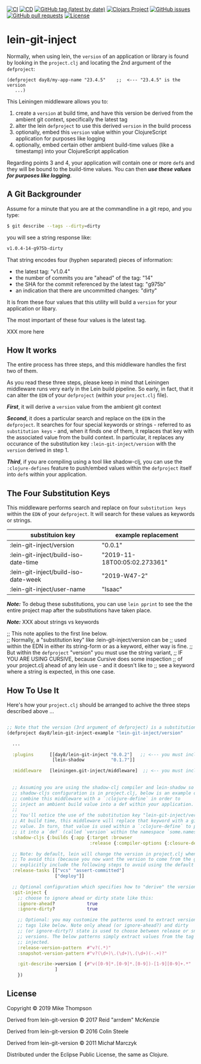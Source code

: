 [![CI](https://github.com/day8/lein-git-inject/workflows/ci/badge.svg)](https://github.com/day8/lein-git-inject/actions?workflow=ci)
[![CD](https://github.com/day8/lein-git-inject/workflows/cd/badge.svg)](https://github.com/day8/lein-git-inject/actions?workflow=cd)
[![GitHub tag (latest by date)](https://img.shields.io/github/v/tag/day8/lein-git-inject?style=flat)](https://github.com/day8/lein-git-inject/tags)
[![Clojars Project](https://img.shields.io/clojars/v/day8/lein-git-inject.svg)](https://clojars.org/day8/lein-git-inject)
[![GitHub issues](https://img.shields.io/github/issues-raw/day8/lein-git-inject?style=flat)](https://github.com/day8/lein-git-inject/issues)
[![GitHub pull requests](https://img.shields.io/github/issues-pr/day8/lein-git-inject)](https://github.com/day8/lein-git-inject/pulls)
[![License](https://img.shields.io/github/license/day8/lein-git-inject.svg)](LICENSE)

# lein-git-inject

Normally, when using lein, the `version` of an application or library is found by 
looking in the `project.clj` and locating the 2nd argument of the `defproject`: 
```
(defproject day8/my-app-name "23.4.5"    ;;  <--- "23.4.5" is the version
   ...)
```

This Leiningen middleware allows you to:
   1. create a `version` at build time, and have this version be derived from the ambient git context, specifically the latest tag
   2. alter the lein `defproject` to use this derived `version` in the build process
   3. optionally, embed this `version` value within your ClojureScript application for purposes like logging 
   4. optionally, embed certain other ambient build-time values (like a timestamp) into your ClojureScript application

Regarding points 3 and 4, your application will contain one or more `def`s and they will be bound to the build-time values. You can then ***use these values for purposes like logging***.

## A Git Backgrounder 

Assume for a minute that you are at the commandline in a git repo, and you type:
```sh
$ git describe --tags --dirty=dirty
```
you will see a string response like:
```sh
v1.0.4-14-g975b-dirty
```

That string encodes four (hyphen separated) pieces of information:
  - the latest tag: "v1.0.4"
  - the number of commits you are "ahead" of the tag: "14" 
  - the SHA for the commit referenced by the latest tag: "g975b"
  - an indication that there are uncommitted changes: "dirty"
  
It is from these four values that this utility will build a `version` for your application or libary. 

The most important of these four values is the latest tag. 

XXX more here

## How It works

The entire process has three steps, and this middleware handles the first two of them. 

As you read these three steps, please keep in mind that Leiningen middleware runs 
very early in the Lein build pipeline. So early, in fact, that it can alter the `EDN` 
of your `defproject` (within your `project.clj` file).

***First***, it will derive a `version` value from the ambient git context

***Second***, it does a particular search and replace on the `EDN` in 
the `defproject`.  It searches for
four special keywords or strings - referred to as `substitution keys` - 
and, when it finds one of them, it replaces that key with the associated 
value from the build context.  In particular, it replaces any occurance of the 
substitution key `:lein-git-inject/version` with the `version` derived in step 1.

***Third***, if you are compiling using a tool like shadow-clj, you can use the 
`:clojure-defines` feature to push/embed values within the 
`defproject` itself into `def`s within your application.


## The Four Substitution Keys 

This middleware performs search and replace on four `substitution keys` 
within the `EDN` of your `defproject`. 
It will search for these values as keywords or strings.  


|   substituion key                    |    example replacement      |
|--------------------------------------|-----------------------------|
| :lein-git-inject/version             |  "0.0.1"                    |
| :lein-git-inject/build-iso-date-time |  "2019-11-18T00:05:02.273361"  |      
| :lein-git-inject/build-iso-date-week |  "2019-W47-2"               |
| :lein-git-inject/user-name           | "Isaac"                     |

***Note:*** To debug these substitutions, you can use `lein pprint` 
to see the the entire project map after the substitutions have taken place.


***Note:*** XXX about strings vs keywords 
 
;; This note applies to the first line below.  
;; Normally, a "substitution key" like :lein-git-inject/version can be 
;; used within the EDN in either its string-form or as a keyword, either way is fine. 
;; But within the `defproject` "version" you must use the string variant, 
;; IF YOU ARE USING CURSIVE, because Cursive does some inspection
;; of your project.clj ahead of any lein use - and it doesn't like to 
;; see a keyword where a string is expected, in this one case.

## How To Use It

Here's how your `project.clj` should be arranged to achive the three steps described above ...

```clojure

;; Note that the version (3rd argument of defproject) is a substitution key. 
(defproject day8/lein-git-inject-example "lein-git-inject/version"

  ...

  :plugins      [[day8/lein-git-inject "0.0.2"]   ;; <--- you must include this plugin
                 [lein-shadow          "0.1.7"]]

  :middleware   [leiningen.git-inject/middleware]  ;; <-- you must include this middleware
  
  
  ;; Assuming you are using the shadow-clj compiler and lein-shadow so that the
  ;; shadow-cljs configuration is in project.clj, below is an example of how to 
  ;; combine this middleware with a `:clojure-define` in order to 
  ;; inject an ambient build value into a def within your application.
  ;; 
  ;; You'll notice the use of the substitution key "lein-git-inject/version".  
  ;; At build time, this middleware will replace that keyword with a git-derived 
  ;; value. In turn, that value is used within a `:clojure-define` to place
  ;; it into a `def` (called `version` within the namespace `some.namespace`). 
  :shadow-cljs {:builds {:app {:target :browser
                               :release {:compiler-options {:closure-defines {some.namespace.version  "lein-git-inject/version"}}}}}}

  ;; Note: by default, lein will change the version in project.clj when you do a `lein release`. 
  ;; To avoid this (because you now want the version to come from the git context at build time), 
  ;; explicitly include the following steps to avoid using the default release process provided by lein. 
  :release-tasks [["vcs" "assert-committed"]
                  ["deploy"]]

  ;; Optional configuration which specifies how to "derive" the version from git content.
  :git-inject {
    ;; choose to ignore ahead or dirty state like this:
    :ignore-ahead?            true
    :ignore-dirty?            true

    ;; Optional: you may customize the patterns used to extract versions from
    ;; tags like below. Note only ahead (or ignore-ahead?) and dirty
    ;; (or ignore-dirty?) state is used to choose between release or snapshot
    ;; versions. The below patterns simply extract values from the tag to be
    ;; injected.
    :release-version-pattern  #"v?(.*)"
    :snapshot-version-pattern #"v?(\d+)\.(\d+)\.(\d+)(-.+)?"

    :git-describe->version [ {#"v([0-9]*.[0-9]*.[0-9])-[1-9][0-9]+.*"   #""}
                  ]
    })
```


## License

Copyright © 2019 Mike Thompson

Derived from lein-git-version © 2017 Reid "arrdem" McKenzie

Derived from lein-git-version © 2016 Colin Steele

Derived from lein-git-version © 2011 Michał Marczyk

Distributed under the Eclipse Public License, the same as Clojure.
